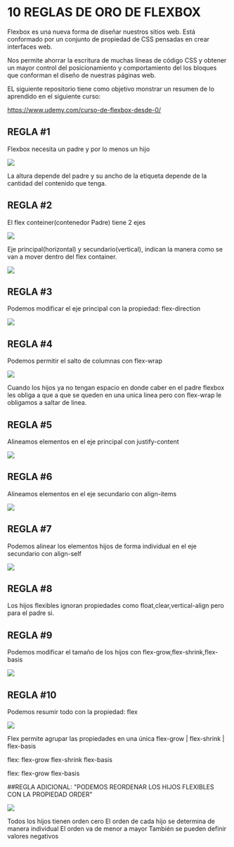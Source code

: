 # 10  REGLAS DE ORO DE FLEXBOX

Flexbox es una nueva forma de diseñar nuestros sitios web. Está conformado por un conjunto de propiedad de CSS pensadas en crear interfaces web.

Nos permite ahorrar la escritura de muchas líneas de código CSS y obtener un mayor control del posicionamiento y comportamiento del los bloques que conforman el diseño de nuestras páginas web.

EL siguiente repositorio tiene como objetivo monstrar un resumen de lo aprendido en el siguiente curso:

https://www.udemy.com/curso-de-flexbox-desde-0/



## REGLA #1

Flexbox necesita un padre y por lo menos un hijo

![](https://i.imgur.com/wlbLO5t.png)


La altura depende del padre y su ancho de la etiqueta depende de la cantidad del contenido que tenga.

## REGLA #2
El flex conteiner(contenedor Padre) tiene 2 ejes

![](https://i.imgur.com/1JMcubE.png)


Eje principal(horizontal) y secundario(vertical), indican la manera como se van a mover dentro del flex container.

![](https://i.imgur.com/LTEULQs.png)


## REGLA #3

Podemos modificar el eje principal con la propiedad: flex-direction

![](https://i.imgur.com/LHtD6q1.png)

## REGLA #4

Podemos permitir el salto de columnas con flex-wrap

![](https://i.imgur.com/QqDh13s.png)

Cuando los hijos ya no tengan espacio en donde caber en el padre flexbox les obliga a que a que se queden en una unica linea pero con flex-wrap le obligamos a saltar de linea.

## REGLA #5

Alineamos elementos en el eje principal con justify-content

![](https://i.imgur.com/ON1bV78.png)

## REGLA #6

Alineamos elementos en el eje secundario con align-items

![](https://i.imgur.com/ym3lhad.png)

## REGLA #7

Podemos alinear los elementos hijos de forma individual en el eje secundario con align-self

![](https://i.imgur.com/Q9PyPPP.png)


## REGLA #8

Los hijos flexibles ignoran propiedades como float,clear,vertical-align pero para el padre si.


## REGLA #9

Podemos modificar el tamaño de los hijos con flex-grow,flex-shrink,flex-basis

![](https://i.imgur.com/Vk5ceB4.png)

## REGLA #10

Podemos resumir todo con la propiedad: flex

![](https://i.imgur.com/LG59sHD.png)

Flex permite agrupar las propiedades en una única flex-grow | flex-shrink | flex-basis

flex: flex-grow flex-shrink flex-basis

flex: flex-grow flex-basis


##REGLA ADICIONAL: "PODEMOS REORDENAR LOS HIJOS FLEXIBLES CON LA PROPIEDAD ORDER"

![](https://i.imgur.com/i5abMp9.png)

Todos los hijos tienen orden cero
El orden de cada hijo se determina de manera individual
El orden va de menor a mayor
También se pueden definir valores negativos

